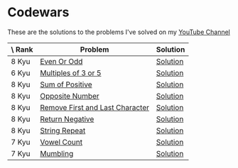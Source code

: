 # Codewars

These are the solutions to the problems I've solved on my [YouTube Channel](https://www.youtube.com/channel/UCswNz8o2CJLKAwgQ-BNg4iw)

| \ Rank | Problem                                                               | Solution                                            |
| ------ | --------------------------------------------------------------------- | --------------------------------------------------- |
| 8 Kyu  | [Even Or Odd](./8-kyu/even-odd/index.md)                              | [Solution](./8-kyu/even-odd/inde.js)                |
| 6 Kyu  | [Multiples of 3 or 5](./6-kyu/multiple-3-or-5/index.md)               | [Solution](./8-kyu/multiple-3-or-5/inde.js)         |
| 8 Kyu  | [Sum of Positive](./8-kyu/sum-positive/index.md)                      | [Solution](./8-kyu/sum-positive/index.js)           |
| 8 Kyu  | [Opposite Number](./8-kyu/opposite-number/index.md)                   | [Solution](./8-kyu/opposite-number/index.js)        |
| 8 Kyu  | [Remove First and Last Character](./8-kyu/remove-first-last/index.md) | [Solution](./8-kyu/remove-first-last/index.js)      |
| 8 Kyu  | [Return Negative](./8-kyu/return-negative/index.md)                   | [Solution](./8-kyu/return-negative/index.js)        |
| 8 Kyu  | [String Repeat](./8-kyu/string-repeat/index.md)                       | [Solution](./8-kyu/string-repeat/index.js)          |
| 7 Kyu  | [Vowel Count](./7-kyu/vowel-count/index.md)                           | [Solution](./7-kyu/../8-kyu/string-repeat/index.js) |
| 7 Kyu  | [Mumbling](./7-kyu/mumbling/index.md)                                 | [Solution](./7-kyu/mumbling/index.js)               |
